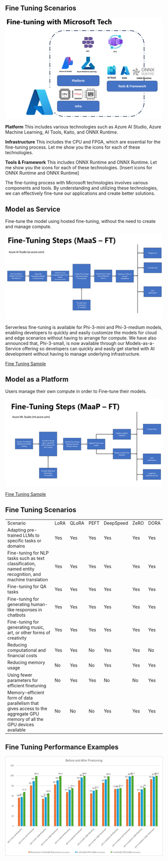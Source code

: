 ## Fine Tuning Scenarios

![FineTuning with MS Services](../../imgs/04/00/FinetuningwithMS.png)

**Platform** This includes various technologies such as Azure AI Studio, Azure Machine Learning, AI Tools, Kaito, and ONNX Runtime. 

**Infrastructure** This includes the CPU and FPGA, which are essential for the fine-tuning process. Let me show you the icons for each of these technologies.

**Tools & Framework** This includes ONNX Runtime and ONNX Runtime. Let me show you the icons for each of these technologies.
[Insert icons for ONNX Runtime and ONNX Runtime]

The fine-tuning process with Microsoft technologies involves various components and tools. By understanding and utilizing these technologies, we can effectively fine-tune our applications and create better solutions. 

## Model as Service

Fine-tune the model using hosted fine-tuning, without the need to create and manage compute.

![MaaS Fine Tuning](../../imgs/04/00/MaaSfinetune.png)

Serverless fine-tuning is available for Phi-3-mini and Phi-3-medium models, enabling developers to quickly and easily customize the models for cloud and edge scenarios without having to arrange for compute. We have also announced that, Phi-3-small, is now available through our Models-as-a-Service offering so developers can quickly and easily get started with AI development without having to manage underlying infrastructure.

[Fine Tuning Sample](https://github.com/microsoft/Phi-3CookBook/blob/main/md/04.Fine-tuning/FineTuning_AIStudio.md)
## Model as a Platform 

Users manage their own compute in order to Fine-tune their models.

![Maap Fine Tuning](../../imgs/04/00/MaaPFinetune.png)

[Fine Tuning Sample](https://github.com/Azure/azureml-examples/blob/main/sdk/python/foundation-models/system/finetune/chat-completion/chat-completion.ipynb)

## Fine Tuning Scenarios 

| | | | | | | |
|-|-|-|-|-|-|-|
|Scenario|LoRA|QLoRA|PEFT|DeepSpeed|ZeRO|DORA|
|Adapting pre-trained LLMs to specific tasks or domains|Yes|Yes|Yes|Yes|Yes|Yes|
|Fine-tuning for NLP tasks such as text classification, named entity recognition, and machine translation|Yes|Yes|Yes|Yes|Yes|Yes|
|Fine-tuning for QA tasks|Yes|Yes|Yes|Yes|Yes|Yes|
|Fine-tuning for generating human-like responses in chatbots|Yes|Yes|Yes|Yes|Yes|Yes|
|Fine-tuning for generating music, art, or other forms of creativity|Yes|Yes|Yes|Yes|Yes|Yes|
|Reducing computational and financial costs|Yes|Yes|No|Yes|Yes|No|
|Reducing memory usage|No|Yes|No|Yes|Yes|Yes|
|Using fewer parameters for efficient finetuning|No|Yes|Yes|No|No|Yes|
|Memory-efficient form of data parallelism that gives access to the aggregate GPU memory of all the GPU devices available|No|No|No|Yes|Yes|Yes|

## Fine Tuning Performance Examples

![Finetuning Performance](../../imgs/04/00/Finetuningexamples.png)
